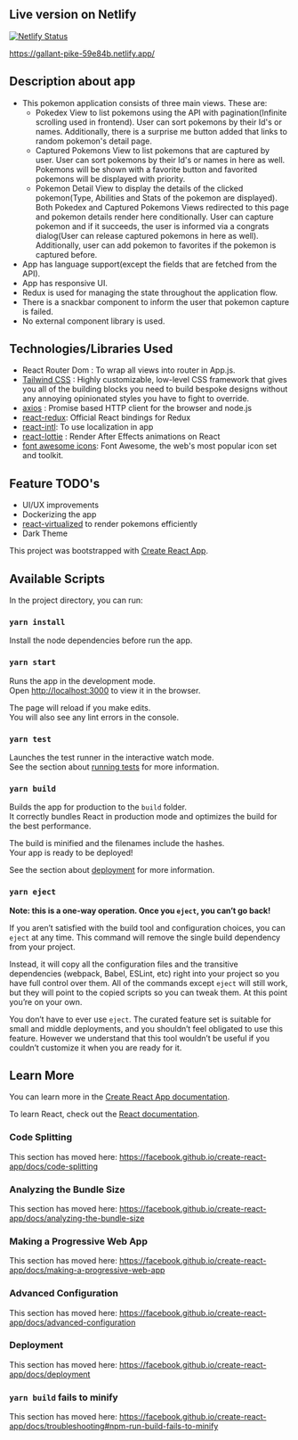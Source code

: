 ## Live version on Netlify

[![Netlify Status](https://api.netlify.com/api/v1/badges/3fc38d73-965a-4a49-8f6f-ff6f7304f2cf/deploy-status)](https://app.netlify.com/sites/gallant-pike-59e84b/deploys)

https://gallant-pike-59e84b.netlify.app/

## Description about app

- This pokemon application consists of three main views. These are:
    - Pokedex View to list pokemons using the API with pagination(Infinite scrolling used in frontend). User can sort pokemons by their Id's or names. Additionally, there is a surprise me button added that links to random pokemon's detail page.
    - Captured Pokemons View to list pokemons that are captured by user. User can sort pokemons by their Id's or names in here as well. Pokemons will be shown with a favorite button and favorited pokemons will be displayed with priority.
    - Pokemon Detail View to display the details of the clicked pokemon(Type, Abilities and Stats of the pokemon are displayed). Both Pokedex and Captured Pokemons Views redirected to this page and pokemon details render here conditionally. User can capture pokemon and if it succeeds, the user is informed via a congrats dialog(User can release captured pokemons in here as well). Additionally, user can add pokemon to favorites if the pokemon is captured before.
- App has language support(except the fields that are fetched from the API).
- App has responsive UI.
- Redux is used for managing the state throughout the application flow.
- There is a snackbar component to inform the user that pokemon capture is failed.
- No external component library is used.


## Technologies/Libraries Used

- React Router Dom : To wrap all views into router in App.js.
- [Tailwind CSS](https://tailwindcss.com/) : Highly customizable, low-level CSS framework that gives you all of the building blocks you need to build bespoke designs without any annoying opinionated styles you have to fight to override.
- [axios](https://github.com/axios/axios) : Promise based HTTP client for the browser and node.js
- [react-redux](https://react-redux.js.org/): Official React bindings for Redux
- [react-intl](https://www.npmjs.com/package/react-intl): To use localization in app
- [react-lottie](https://github.com/chenqingspring/react-lottie) : Render After Effects animations on React
- [font awesome icons](https://fontawesome.com/): Font Awesome, the web's most popular icon set and toolkit.

## Feature TODO's

- UI/UX improvements
- Dockerizing the app
- [react-virtualized](https://github.com/bvaughn/react-virtualized) to render pokemons efficiently
- Dark Theme


This project was bootstrapped with [Create React App](https://github.com/facebook/create-react-app).

## Available Scripts

In the project directory, you can run:

### `yarn install`

Install the node dependencies before run the app.

### `yarn start`

Runs the app in the development mode.<br />
Open [http://localhost:3000](http://localhost:3000) to view it in the browser.

The page will reload if you make edits.<br />
You will also see any lint errors in the console.

### `yarn test`

Launches the test runner in the interactive watch mode.<br />
See the section about [running tests](https://facebook.github.io/create-react-app/docs/running-tests) for more information.

### `yarn build`

Builds the app for production to the `build` folder.<br />
It correctly bundles React in production mode and optimizes the build for the best performance.

The build is minified and the filenames include the hashes.<br />
Your app is ready to be deployed!

See the section about [deployment](https://facebook.github.io/create-react-app/docs/deployment) for more information.

### `yarn eject`

**Note: this is a one-way operation. Once you `eject`, you can’t go back!**

If you aren’t satisfied with the build tool and configuration choices, you can `eject` at any time. This command will remove the single build dependency from your project.

Instead, it will copy all the configuration files and the transitive dependencies (webpack, Babel, ESLint, etc) right into your project so you have full control over them. All of the commands except `eject` will still work, but they will point to the copied scripts so you can tweak them. At this point you’re on your own.

You don’t have to ever use `eject`. The curated feature set is suitable for small and middle deployments, and you shouldn’t feel obligated to use this feature. However we understand that this tool wouldn’t be useful if you couldn’t customize it when you are ready for it.

## Learn More

You can learn more in the [Create React App documentation](https://facebook.github.io/create-react-app/docs/getting-started).

To learn React, check out the [React documentation](https://reactjs.org/).

### Code Splitting

This section has moved here: https://facebook.github.io/create-react-app/docs/code-splitting

### Analyzing the Bundle Size

This section has moved here: https://facebook.github.io/create-react-app/docs/analyzing-the-bundle-size

### Making a Progressive Web App

This section has moved here: https://facebook.github.io/create-react-app/docs/making-a-progressive-web-app

### Advanced Configuration

This section has moved here: https://facebook.github.io/create-react-app/docs/advanced-configuration

### Deployment

This section has moved here: https://facebook.github.io/create-react-app/docs/deployment

### `yarn build` fails to minify

This section has moved here: https://facebook.github.io/create-react-app/docs/troubleshooting#npm-run-build-fails-to-minify
